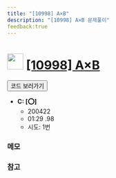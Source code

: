 ```yaml
---
title: "[10998] A×B"
description: "[10998] A×B 문제풀이"
feedback:true
---
```

<h1><img src="https://doky.space/assets/icpclev/b5.svg" height="37px"> <a href="http://icpc.me/10998">[10998] A×B</a></h1>

<a href="https://github.com/DokySp/acmicpc-practice/tree/master/10998"><button class="btn btn-info">코드 보러가기</button></a>

- **C: [:o:]**
  - 200422
  - 01:29 .98 
  - 시도: 1번

### 메모


### 참고
